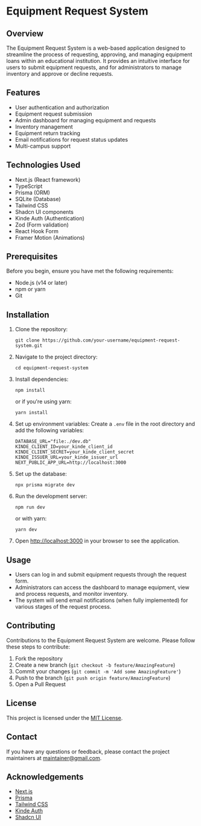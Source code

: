 # Equipment Request System

## Overview

The Equipment Request System is a web-based application designed to streamline the process of requesting, approving, and managing equipment loans within an educational institution. It provides an intuitive interface for users to submit equipment requests, and for administrators to manage inventory and approve or decline requests.

## Features

- User authentication and authorization
- Equipment request submission
- Admin dashboard for managing equipment and requests
- Inventory management
- Equipment return tracking
- Email notifications for request status updates
- Multi-campus support

## Technologies Used

- Next.js (React framework)
- TypeScript
- Prisma (ORM)
- SQLite (Database)
- Tailwind CSS
- Shadcn UI components
- Kinde Auth (Authentication)
- Zod (Form validation)
- React Hook Form
- Framer Motion (Animations)

## Prerequisites

Before you begin, ensure you have met the following requirements:

- Node.js (v14 or later)
- npm or yarn
- Git

## Installation

1. Clone the repository:
   ```
   git clone https://github.com/your-username/equipment-request-system.git
   ```

2. Navigate to the project directory:
   ```
   cd equipment-request-system
   ```

3. Install dependencies:
   ```
   npm install
   ```
   or if you're using yarn:
   ```
   yarn install
   ```

4. Set up environment variables:
   Create a `.env` file in the root directory and add the following variables:
   ```
   DATABASE_URL="file:./dev.db"
   KINDE_CLIENT_ID=your_kinde_client_id
   KINDE_CLIENT_SECRET=your_kinde_client_secret
   KINDE_ISSUER_URL=your_kinde_issuer_url
   NEXT_PUBLIC_APP_URL=http://localhost:3000
   ```

5. Set up the database:
   ```
   npx prisma migrate dev
   ```

6. Run the development server:
   ```
   npm run dev
   ```
   or with yarn:
   ```
   yarn dev
   ```

7. Open [http://localhost:3000](http://localhost:3000) in your browser to see the application.

## Usage

- Users can log in and submit equipment requests through the request form.
- Administrators can access the dashboard to manage equipment, view and process requests, and monitor inventory.
- The system will send email notifications (when fully implemented) for various stages of the request process.

## Contributing

Contributions to the Equipment Request System are welcome. Please follow these steps to contribute:

1. Fork the repository
2. Create a new branch (`git checkout -b feature/AmazingFeature`)
3. Commit your changes (`git commit -m 'Add some AmazingFeature'`)
4. Push to the branch (`git push origin feature/AmazingFeature`)
5. Open a Pull Request

## License

This project is licensed under the [MIT License](LICENSE).

## Contact

If you have any questions or feedback, please contact the project maintainers at [maintainer@gmail.com](mailto:maintainer@gmail.com).

## Acknowledgements

- [Next.js](https://nextjs.org/)
- [Prisma](https://www.prisma.io/)
- [Tailwind CSS](https://tailwindcss.com/)
- [Kinde Auth](https://kinde.com/)
- [Shadcn UI](https://ui.shadcn.com/)
